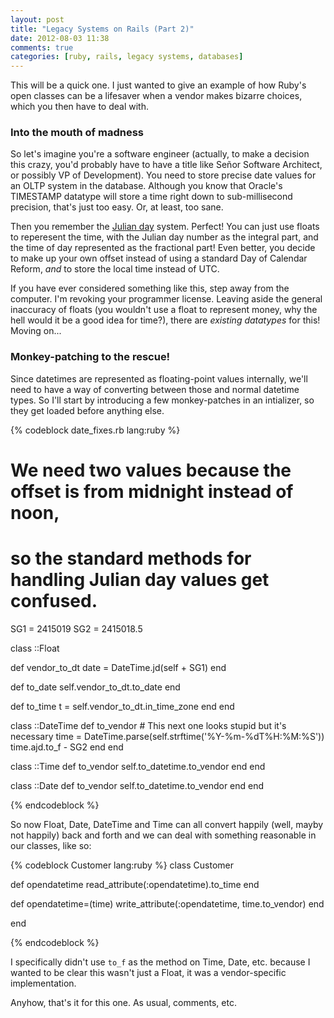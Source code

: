 ```yaml
---
layout: post
title: "Legacy Systems on Rails (Part 2)"
date: 2012-08-03 11:38
comments: true
categories: [ruby, rails, legacy systems, databases]
---
```


This will be a quick one. I just wanted to give an example of how Ruby's open classes can be a lifesaver when a vendor makes bizarre choices, which you then have to deal with.

### Into the mouth of madness

So let's imagine you're a software engineer (actually, to make a decision this crazy, you'd probably have to have a title like Señor Software Architect, or possibly VP of Development). You need to store precise date values for an OLTP system in the database. Although you know that Oracle's TIMESTAMP datatype will store a time right down to sub-millisecond precision, that's just too easy. Or, at least, too sane.

Then you remember the [Julian day](http://en.wikipedia.org/wiki/Julian_day) system. Perfect! You can just use floats to reperesent the time, with the Julian day number as the integral part, and the time of day represented as the fractional part! Even better, you decide to make up your own offset instead of using a standard Day of Calendar Reform, _and_ to store the local time instead of UTC.

If you have ever considered something like this, step away from the computer. I'm revoking your programmer license. Leaving aside the general inaccuracy of floats (you wouldn't use a float to represent money, why the hell would it be a good idea for time?), there are _existing datatypes_ for this! Moving on...

<!--more-->

### Monkey-patching to the rescue!

Since datetimes are represented as floating-point values internally, we'll need to have a way of converting between those and normal datetime types. So I'll start by introducing a few monkey-patches in an intializer, so they get loaded before anything else.

{% codeblock date_fixes.rb lang:ruby %}

# We need two values because the offset is from midnight instead of noon, 
# so the standard methods for handling Julian day values get confused.

SG1 = 2415019
SG2 = 2415018.5

class ::Float
  
  def vendor_to_dt
    date = DateTime.jd(self + SG1)
  end
  
  def to_date
    self.vendor_to_dt.to_date
  end
  
  def to_time
    t = self.vendor_to_dt.in_time_zone
  end
end


class ::DateTime
  def to_vendor
    # This next one looks stupid but it's necessary
    time = DateTime.parse(self.strftime('%Y-%m-%dT%H:%M:%S'))
    time.ajd.to_f - SG2
  end
end

class ::Time
  def to_vendor
    self.to_datetime.to_vendor
  end
end

class ::Date
  def to_vendor
    self.to_datetime.to_vendor
  end
end

{% endcodeblock %}


So now Float, Date, DateTime and Time can all convert happily (well, mayby not happily) back and forth and we can deal with something reasonable in our classes, like so:

{% codeblock Customer lang:ruby %}
class Customer
  
  def opendatetime
    read_attribute(:opendatetime).to_time
  end

  def opendatetime=(time)
    write_attribute(:opendatetime, time.to_vendor)
  end

end

{% endcodeblock %}

I specifically didn't use `to_f` as the method on Time, Date, etc. because I wanted to be clear this wasn't just a Float, it was a vendor-specific implementation.

Anyhow, that's it for this one. As usual, comments, etc.